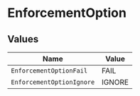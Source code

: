 # EnforcementOption


## Values

| Name                      | Value                     |
| ------------------------- | ------------------------- |
| `EnforcementOptionFail`   | FAIL                      |
| `EnforcementOptionIgnore` | IGNORE                    |